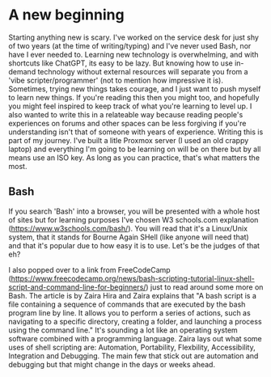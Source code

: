# A new beginning
Starting anything new is scary. I've worked on the service desk for just shy of two years (at the time of writing/typing) and I've never used Bash, nor have I ever needed to. Learning new technology is overwhelming, and with shortcuts like ChatGPT, its easy to be lazy. But knowing how to use in-demand technology without external resources will separate you from a 'vibe scripter/programmer' (not to mention how impressive it is). Sometimes, trying new things takes courage, and I just want to push myself to learn new things. If you're reading this then you might too, and hopefully you might feel inspired to keep track of what you're learning to level up. I also wanted to write this in a relateable way because reading people's experiences on forums and other spaces can be less forgiving if you're understanding isn't that of someone with years of experience. Writing this is part of my journey. I've built a litle Proxmox server (I used an old crappy laptop) and everything I'm going to be learning on will be on there but by all means use an ISO key. As long as you can practice, that's what matters the most.

## Bash
If you search 'Bash' into a browser, you will be presented with a whole host of sites but for learning purposes I've chosen W3 schools.com explanation (https://www.w3schools.com/bash/). You will read that it's a Linux/Unix system, that it stands for Bourne Again SHell (like anyone will need that) and that it's popular due to how easy it is to use. Let's be the judges of that eh?

I also popped over to a link from FreeCodeCamp (https://www.freecodecamp.org/news/bash-scripting-tutorial-linux-shell-script-and-command-line-for-beginners/) just to read around some more on Bash. The article is by Zaira Hira and Zaira explains that "A bash script is a file containing a sequence of commands that are executed by the bash program line by line. It allows you to perform a series of actions, such as navigating to a specific directory, creating a folder, and launching a process using the command line." It's sounding a lot like an operating system software combined with a programming language. Zaira lays out what some uses of shell scripting are: Automation, Portability, Flexbility, Accessibility, Integration and Debugging. The main few that stick out are automation and debugging but that might change in the days or weeks ahead.




